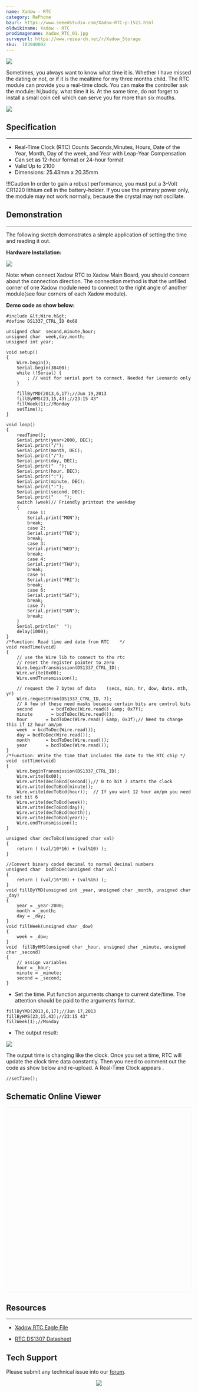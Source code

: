 ```yaml
---
name: Xadow - RTC
category: RePhone
bzurl: https://www.seeedstudio.com/Xadow-RTC-p-1523.html
oldwikiname: Xadow - RTC
prodimagename: Xadow_RTC_01.jpg
surveyurl: https://www.research.net/r/Xadow_Storage
sku:  103040002
---
```


![](https://github.com/SeeedDocument/Xadow_RTC/raw/master/img/Xadow_RTC_01.jpg)

Sometimes, you always want to know what time it is. Whether I have missed the dating or not, or if it is the mealtime for my three months child. The RTC module can provide you a real-time clock. You can make the controller ask the module: hi,buddy, what time it is. At the same time, do not forget to install a small coin cell which can serve you for more than six mouths.

[![](https://github.com/SeeedDocument/Seeed-WiKi/raw/master/docs/images/300px-Get_One_Now_Banner-ragular.png)](https://www.seeedstudio.com/Xadow-RTC-p-1523.html)

##  Specification
---
*   Real-Time Clock (RTC) Counts Seconds,Minutes, Hours, Date of the Year, Month, Day of the week, and Year with Leap-Year Compensation
*   Can set as 12-hour format or 24-hour format
*   Valid Up to 2100
*   Dimensions: 25.43mm x 20.35mm

!!!Caution
    In order to gain a robust performance, you must put a 3-Volt CR1220 lithium cell in the battery-holder. If you use the primary power only, the module may not work normally, because the crystal may not oscillate.

##  Demonstration
---
The following sketch demonstrates a simple application of setting the time and reading it out.

**Hardware Installation:**

![](https://github.com/SeeedDocument/Xadow_RTC/raw/master/img/XadwoRTC.jpg)

Note: when connect Xadow RTC to Xadow Main Board, you should concern about the connection direction. The connection method is that the unfilled corner of one Xadow module need to connect to the right angle of another module(see four corners of each Xadow module).

**Demo code as show below:**

```
#include &lt;Wire.h&gt;
#define DS1337_CTRL_ID 0x68

unsigned char  second,minute,hour;
unsigned char  week,day,month;
unsigned int year;

void setup()
{
    Wire.begin();
    Serial.begin(38400);
    while (!Serial) {
        ; // wait for serial port to connect. Needed for Leonardo only
    }

    fillByYMD(2013,6,17);//Jun 19,2013
    fillByHMS(23,15,43);//23:15 43"
    fillWeek(1);//Monday
    setTime();
}

void loop()
{
    readTime();
    Serial.print(year+2000, DEC);
    Serial.print("/");
    Serial.print(month, DEC);
    Serial.print("/");
    Serial.print(day, DEC);
    Serial.print("  ");
    Serial.print(hour, DEC);
    Serial.print(":");
    Serial.print(minute, DEC);
    Serial.print(":");
    Serial.print(second, DEC);
    Serial.print("    ");
    switch (week)// Friendly printout the weekday
    {
        case 1:
        Serial.print("MON");
        break;
        case 2:
        Serial.print("TUE");
        break;
        case 3:
        Serial.print("WED");
        break;
        case 4:
        Serial.print("THU");
        break;
        case 5:
        Serial.print("FRI");
        break;
        case 6:
        Serial.print("SAT");
        break;
        case 7:
        Serial.print("SUN");
        break;
    }
    Serial.println("  ");
    delay(1000);
}
/*Function: Read time and date from RTC    */
void readTime(void)
{
    // use the Wire lib to connect to tho rtc
    // reset the register pointer to zero
    Wire.beginTransmission(DS1337_CTRL_ID);
    Wire.write(0x00);
    Wire.endTransmission();

    // request the 7 bytes of data    (secs, min, hr, dow, date. mth, yr)
    Wire.requestFrom(DS1337_CTRL_ID, 7);
    // A few of these need masks because certain bits are control bits
    second       = bcdToDec(Wire.read() &amp; 0x7f);
    minute       = bcdToDec(Wire.read());
    hour       = bcdToDec(Wire.read() &amp; 0x3f);// Need to change this if 12 hour am/pm
    week  = bcdToDec(Wire.read());
    day = bcdToDec(Wire.read());
    month      = bcdToDec(Wire.read());
    year       = bcdToDec(Wire.read());
}
/*Function: Write the time that includes the date to the RTC chip */
void  setTime(void)
{
    Wire.beginTransmission(DS1337_CTRL_ID);
    Wire.write(0x00);
    Wire.write(decToBcd(second));// 0 to bit 7 starts the clock
    Wire.write(decToBcd(minute));
    Wire.write(decToBcd(hour));  // If you want 12 hour am/pm you need to set bit 6
    Wire.write(decToBcd(week));
    Wire.write(decToBcd(day));
    Wire.write(decToBcd(month));
    Wire.write(decToBcd(year));
    Wire.endTransmission();
}

unsigned char decToBcd(unsigned char val)
{
    return ( (val/10*16) + (val%10) );
}

//Convert binary coded decimal to normal decimal numbers
unsigned char  bcdToDec(unsigned char val)
{
    return ( (val/16*10) + (val%16) );
}
void fillByYMD(unsigned int _year, unsigned char _month, unsigned char _day)
{
    year = _year-2000;
    month = _month;
    day = _day;
}
void fillWeek(unsigned char _dow)
{
    week = _dow;
}
void  fillByHMS(unsigned char _hour, unsigned char _minute, unsigned char _second)
{
    // assign variables
    hour = _hour;
    minute = _minute;
    second = _second;
}
```

*   Set the time. Put function arguments change to current date/time. The attention should be paid to the arguments format.
```
fillByYMD(2013,6,17);//Jun 17,2013
fillByHMS(23,15,43);//23:15 43"
fillWeek(1);//Monday
```
*   The output result:

![](https://github.com/SeeedDocument/Xadow_RTC/raw/master/img/Xadow-RTC_Result.jpg)

The output time is changing like the clock. Once you set a time, RTC will update the clock time data constantly. Then you need to comment out the code as show below and re-upload. A Real-Time Clock appears .
```
//setTime();
```


## Schematic Online Viewer

<div class="altium-ecad-viewer" data-project-src="https://github.com/SeeedDocument/Xadow_RTC/raw/master/res/Xadow_RTC.zip" style="border-radius: 0px 0px 4px 4px; height: 500px; border-style: solid; border-width: 1px; border-color: rgb(241, 241, 241); overflow: hidden; max-width: 1280px; max-height: 700px; box-sizing: border-box;" />
</div>


##   Resources
---
*   [Xadow RTC Eagle File](https://github.com/SeeedDocument/Xadow_RTC/raw/master/res/Xadow_RTC.zip)

*   [RTC DS1307 Datasheet](https://github.com/SeeedDocument/Xadow_RTC/raw/master/res/DS1307.pdf)

## Tech Support
Please submit any technical issue into our [forum](http://forum.seeedstudio.com/). <br /><p style="text-align:center"><a href="https://www.seeedstudio.com/act-4.html?utm_source=wiki&utm_medium=wikibanner&utm_campaign=newproducts" target="_blank"><img src="https://github.com/SeeedDocument/Wiki_Banner/raw/master/new_product.jpg" /></a></p>
